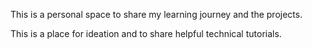 This is a personal space to share my learning journey and the projects. 

This is a place for ideation and to share helpful technical tutorials.
